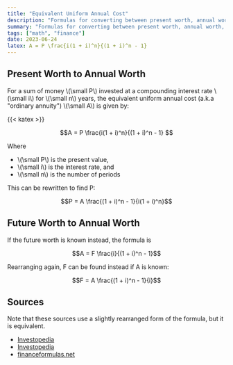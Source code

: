 ```yaml
---
title: "Equivalent Uniform Annual Cost"
description: "Formulas for converting between present worth, annual worth, and future worth"
summary: "Formulas for converting between present worth, annual worth, and future worth"
tags: ["math", "finance"]
date: 2023-06-24
latex: A = P \frac{i(1 + i)^n}{(1 + i)^n - 1}
---
```


## Present Worth to Annual Worth

For a sum of money \\(\small P\\) invested at a compounding interest rate \\(\small i\\) for \\(\small n\\) years, the equivalent uniform annual cost (a.k.a "ordinary annuity") \\(\small A\\) is given by:

{{< katex >}}

$$A = P \frac{i(1 + i)^n}{(1 + i)^n - 1} $$


Where

* \\(\small P\\) is the present value,
* \\(\small i\\) is the interest rate, and
* \\(\small n\\) is the number of periods

This can be rewritten to find P:

$$P = A \frac{(1 + i)^n - 1}{i(1 + i)^n}$$

## Future Worth to Annual Worth

If the future worth is known instead, the formula is

$$A = F \frac{i}{(1 + i)^n - 1}$$

Rearranging again, F can be found instead if A is known:

$$F = A \frac{(1 + i)^n - 1}{i}$$



## Sources
Note that these sources use a slightly rearranged form of the formula, but it is equivalent.
- [Investopedia](https://www.investopedia.com/retirement/calculating-present-and-future-value-of-annuities/)
- [Investopedia](https://www.investopedia.com/terms/f/future-value-annuity.asp)
- [financeformulas.net](hhttps://financeformulas.net/Present_Value_of_Annuity.html)